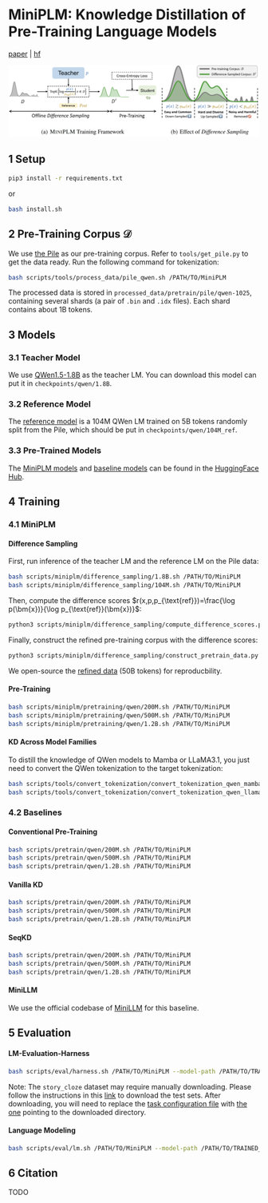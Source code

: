 # MiniPLM: Knowledge Distillation of Pre-Training Language Models
[paper]() | [hf](https://huggingface.co/MiniLLM)


<img src="figures/method.png"></img>

## 1 Setup
```bash
pip3 install -r requirements.txt
```
or
```bash
bash install.sh
```

## 2 Pre-Training Corpus $\mathcal{D}$
We use [the Pile](https://huggingface.co/datasets/monology/pile-uncopyrighted) as our pre-training corpus. Refer to `tools/get_pile.py` to get the data ready. Run the following command for tokenization:
```bash
bash scripts/tools/process_data/pile_qwen.sh /PATH/TO/MiniPLM
```
The processed data is stored in `processed_data/pretrain/pile/qwen-1025`, containing several shards (a pair of `.bin` and `.idx` files). Each shard contains about 1B tokens.


## 3 Models
### 3.1 Teacher Model
We use [QWen1.5-1.8B](https://huggingface.co/Qwen/Qwen1.5-1.8B) as the teacher LM. You can download this model can put it in `checkpoints/qwen/1.8B`.
### 3.2 Reference Model
The [reference model](https://huggingface.co/MiniLLM/MiniPLM-QWen-104M-ref) is a 104M QWen LM trained on 5B tokens randomly split from the Pile, which should be put in `checkpoints/qwen/104M_ref`.
### 3.3 Pre-Trained Models
The [MiniPLM models](https://huggingface.co/collections/MiniLLM/miniplm-6712c0fdf09ef7e8da7d39bd) and [baseline models](https://huggingface.co/collections/MiniLLM/miniplm-baselines-671304a5b6b6ae7167d89000) can be found in the [HuggingFace Hub](https://huggingface.co/MiniLLM).


## 4 Training
### 4.1 MiniPLM
#### Difference Sampling
First, run inference of the teacher LM and the reference LM on the Pile data:
```bash
bash scripts/miniplm/difference_sampling/1.8B.sh /PATH/TO/MiniPLM
bash scripts/miniplm/difference_sampling/104M.sh /PATH/TO/MiniPLM
```
Then, compute the difference scores $r(x,p,p_{\text{ref}})=\frac{\log p(\bm{x})}{\log p_{\text{ref}}(\bm{x})}$:
```bash
python3 scripts/miniplm/difference_sampling/compute_difference_scores.py /PATH/TO/MiniPLM
```
Finally, construct the refined pre-training corpus with the difference scores:
```bash
python3 scripts/miniplm/difference_sampling/construct_pretrain_data.py /PATH/TO/MiniPLM
```
We open-source the [refined data]() (50B tokens) for reproducbility.

#### Pre-Training
```bash
bash scripts/miniplm/pretraining/qwen/200M.sh /PATH/TO/MiniPLM
bash scripts/miniplm/pretraining/qwen/500M.sh /PATH/TO/MiniPLM
bash scripts/miniplm/pretraining/qwen/1.2B.sh /PATH/TO/MiniPLM
```

#### KD Across Model Families
To distill the knowledge of QWen models to Mamba or LLaMA3.1, you just need to convert the QWen tokenization to the target tokenization:
```bash
bash scripts/tools/convert_tokenization/convert_tokenization_qwen_mamba.sh /PATH/TO/MiniPLM
bash scripts/tools/convert_tokenization/convert_tokenization_qwen_llama3_1.sh /PATH/TO/MiniPLM
```

### 4.2 Baselines
#### Conventional Pre-Training
```bash
bash scripts/pretrain/qwen/200M.sh /PATH/TO/MiniPLM
bash scripts/pretrain/qwen/500M.sh /PATH/TO/MiniPLM
bash scripts/pretrain/qwen/1.2B.sh /PATH/TO/MiniPLM
```

#### Vanilla KD
```bash
bash scripts/pretrain/qwen/200M.sh /PATH/TO/MiniPLM
bash scripts/pretrain/qwen/500M.sh /PATH/TO/MiniPLM
bash scripts/pretrain/qwen/1.2B.sh /PATH/TO/MiniPLM
```

#### SeqKD
```bash
bash scripts/pretrain/qwen/200M.sh /PATH/TO/MiniPLM
bash scripts/pretrain/qwen/500M.sh /PATH/TO/MiniPLM
bash scripts/pretrain/qwen/1.2B.sh /PATH/TO/MiniPLM
```

#### MiniLLM
We use the official codebase of [MiniLLM](https://github.com/microsoft/LMOps/tree/main/minillm) for this baseline.


## 5 Evaluation
#### LM-Evaluation-Harness
```bash
bash scripts/eval/harness.sh /PATH/TO/MiniPLM --model-path /PATH/TO/TRAINED_CKPT --ckpt-name NAME_OF_CKPT
```
Note: The `story_cloze` dataset may require manually downloading. Please follow the instructions in this [link](https://huggingface.co/datasets/LSDSem/story_cloze/blob/734b4e1771508f38d8a05f034b48a42986446669/story_cloze.py#L50) to download the test sets. After downloading, you will need to replace the [task configuration file](lm_eval/tasks/storycloze/storycloze_2018.yaml) with [the one](configs/lm_harness_tasks/storycloze_2018.yaml) pointing to the downloaded directory.

#### Language Modeling
```bash
bash scripts/eval/lm.sh /PATH/TO/MiniPLM --model-path /PATH/TO/TRAINED_CKPT --ckpt-name NAME_OF_CKPT
```

## 6 Citation
TODO